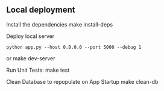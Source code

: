 ## Local deployment

Install the dependencies
    make install-deps


Deploy local server

    python app.py --host 0.0.0.0 --port 5000 --debug 1
or
    make dev-server

Run Unit Tests:
    make test

Clean Database to repopulate on App Startup
    make clean-db
